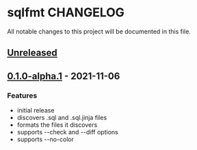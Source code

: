 # sqlfmt CHANGELOG

All notable changes to this project will be documented in this file.

## [Unreleased]

## [0.1.0-alpha.1] - 2021-11-06

### Features

-   initial release
-   discovers .sql and .sql.jinja files
-   formats the files it discovers
-   supports --check and --diff options
-   supports --no-color

[Unreleased]: https://github.com/tconbeer/sqlfmt/compare/0.1.0-alpha.1...HEAD

[0.1.0-alpha.1]: https://github.com/tconbeer/sqlfmt/compare/ba4da1c05e295eb991369ff33e54b89afee6b20e...0.1.0-alpha.1
